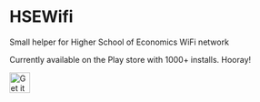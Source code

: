 HSEWifi
=======

Small helper for Higher School of Economics WiFi network


Currently available on the Play store with 1000+ installs. Hooray!

<a href="https://play.google.com/store/apps/details?id=com.thermatk.android.l.hsewifi"><img alt="Get it on Google Play" src="https://play.google.com/intl/en_us/badges/images/generic/en-play-badge.png" height=36px /></a>
